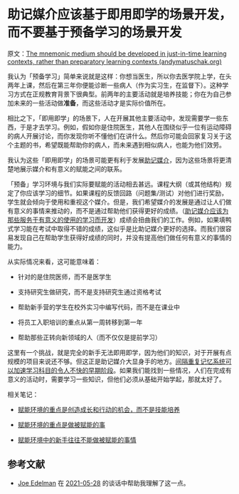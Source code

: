 # 助记媒介应该基于即用即学的场景开发，而不要基于预备学习的场景开发

原文：[The mnemonic medium should be developed in just-in-time learning contexts, rather than preparatory learning contexts (andymatuschak.org)](https://notes.andymatuschak.org/z8YQjYjBnEae9U9ySaywQ5AKyb3fHg7jRdcrz)

我认为「预备学习」简单来说就是这样：你想当医生，所以你去医学院上学，在头两年上课，然后在第三年你便能诊断一些病人（作为实习生，在监督下）。这种学习方式在正规教育背景下很典型。前两年的主要活动就是培养技能；你在为自己参加未来的一些活动做**准备**，而这些活动才是实际价值所在。

相比之下，「即用即学」的场景下，人在开展其他主要活动中，发现需要学一些东西，于是才去学习。例如，假如你是住院医生，其他人在围绕似乎一位有运动障碍的病人开展讨论，而你发现你听不懂他们在讲什么。然后你可能会回家复习关于这个主题的书，希望既能帮助你的病人，而未来遇到相似病人，也能为他们效劳。

我认为这些「即用即学」的场景可能更有利于发展[助记媒介](https://notes.andymatuschak.org/z4rRX3qwSSJRsEkdXKwH2shamgHNeRthrMLiF)，因为这些场景将更清楚地展示媒介和有意义的赋能之间的联系。

「预备」学习环境与我们实际要赋能的活动相去甚远。课程大纲（或其他结构）规定了你应该学习的细节。如果课程的反馈回路（问题集/测试）对他们进行奖励，学生就会倾向于使用和重视这个媒介。但是，我们希望媒介的发展是通过让人们做有意义的事情来推动的，而不是通过帮助他们获得更好的成绩。（[助记媒介应该为那些服务于有意义的使用的学习而开发](https://notes.andymatuschak.org/zaChVThdkmrnkr3mHEe7U61CP5QzorRFvKeC)）成绩会扭曲我们的工作。例如，如果填鸭式学习能在考试中取得不错的成绩，这似乎是比助记媒介更好的选择。而我们很容易发现自己在帮助学生获得好成绩的同时，并没有提高他们做任何有意义的事情的能力。

从实际情况来看，这可能意味着：

- 针对的是住院医师，而不是医学生

- 支持研究生做研究，而不是支持研究生通过资格考试

- 帮助新手营的学生在校外实习中编写代码，而不是在课业中

- 将员工入职培训的重点从第一周转移到第一年

- 帮助那些正转向新领域的人（而不仅仅是提前学习）

这里有一个挑战，就是完全的新手无法即用即学，因为他们的知识，对于开展有点规模的项目来说还不够。但这正是助记媒介大显身手的地方。[间隔重复记忆系统可以加速学习科目的令人不快的早期阶段](https://notes.andymatuschak.org/z36hoKonZMF93rY34goQhyFLfnTfHmSwBzNYs)。如果我们能找到一些情况，人们在完成有意义的活动时，需要学习一些知识，但他们必须从基础开始学起，那就太好了。

相关笔记：

- [赋能环境的重点是创造成长和行动的机会，而不是技能培养](https://notes.andymatuschak.org/z5th5bWm6VhB6PPbYB97gUKMdnaZe5atntRza)

- [赋能环境的重点是做被赋能的事](https://notes.andymatuschak.org/z6tuZZKaNeLM7c9jPZwNVGURGTuXLy8jesv5i)

- [赋能环境中的新手往往不能做被赋能的事情](https://notes.andymatuschak.org/z3XsSKarN8i3pV4WjPiJ7pVGG6akRVQvU7ngK)

## 参考文献

- [Joe Edelman](https://notes.andymatuschak.org/z7kjCr2PDLTu2bMLmHgUcghoCRu6tQPT3aB2K) 在 [2021-05-28](https://notes.andymatuschak.org/z2hwgXo6KNxaMsZoDdF68JKtBCtM1P4k4x2pW) 的谈话中帮助我理解了这一点。